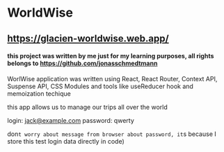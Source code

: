 # WorldWise

## https://glacien-worldwise.web.app/

#### this project was written by me just for my learning purposes, all rights belongs to https://github.com/jonasschmedtmann

WorlWise application was written using React, React Router, Context API, Suspense API, CSS Modules and tools like useReducer hook and memoization techique

this app allows us to manage our trips all over the world

login: jack@example.com
password: qwerty

don`t worry about message from browser about password, it`s because I store this test login data directly in code)
